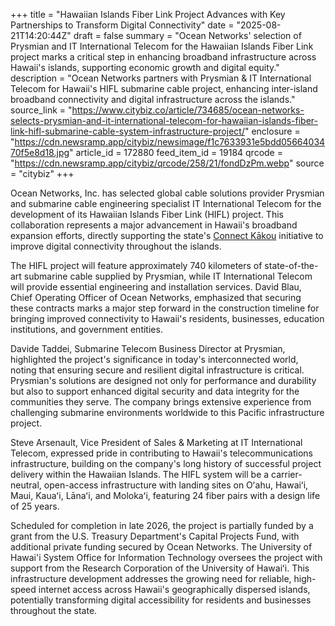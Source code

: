 +++
title = "Hawaiian Islands Fiber Link Project Advances with Key Partnerships to Transform Digital Connectivity"
date = "2025-08-21T14:20:44Z"
draft = false
summary = "Ocean Networks' selection of Prysmian and IT International Telecom for the Hawaiian Islands Fiber Link project marks a critical step in enhancing broadband infrastructure across Hawaii's islands, supporting economic growth and digital equity."
description = "Ocean Networks partners with Prysmian & IT International Telecom for Hawaii's HIFL submarine cable project, enhancing inter-island broadband connectivity and digital infrastructure across the islands."
source_link = "https://www.citybiz.co/article/734685/ocean-networks-selects-prysmian-and-it-international-telecom-for-hawaiian-islands-fiber-link-hifl-submarine-cable-system-infrastructure-project/"
enclosure = "https://cdn.newsramp.app/citybiz/newsimage/f1c7633931e5bdd0566403470f5e8d18.jpg"
article_id = 172880
feed_item_id = 19184
qrcode = "https://cdn.newsramp.app/citybiz/qrcode/258/21/fondDzPm.webp"
source = "citybiz"
+++

<p>Ocean Networks, Inc. has selected global cable solutions provider Prysmian and submarine cable engineering specialist IT International Telecom for the development of its Hawaiian Islands Fiber Link (HIFL) project. This collaboration represents a major advancement in Hawaii's broadband expansion efforts, directly supporting the state's <a href="https://connectkakou.org" rel="nofollow" target="_blank">Connect Kākou</a> initiative to improve digital connectivity throughout the islands.</p><p>The HIFL project will feature approximately 740 kilometers of state-of-the-art submarine cable supplied by Prysmian, while IT International Telecom will provide essential engineering and installation services. David Blau, Chief Operating Officer of Ocean Networks, emphasized that securing these contracts marks a major step forward in the construction timeline for bringing improved connectivity to Hawaii's residents, businesses, education institutions, and government entities.</p><p>Davide Taddei, Submarine Telecom Business Director at Prysmian, highlighted the project's significance in today's interconnected world, noting that ensuring secure and resilient digital infrastructure is critical. Prysmian's solutions are designed not only for performance and durability but also to support enhanced digital security and data integrity for the communities they serve. The company brings extensive experience from challenging submarine environments worldwide to this Pacific infrastructure project.</p><p>Steve Arsenault, Vice President of Sales & Marketing at IT International Telecom, expressed pride in contributing to Hawaii's telecommunications infrastructure, building on the company's long history of successful project delivery within the Hawaiian Islands. The HIFL system will be a carrier-neutral, open-access infrastructure with landing sites on Oʻahu, Hawaiʻi, Maui, Kauaʻi, Lānaʻi, and Molokaʻi, featuring 24 fiber pairs with a design life of 25 years.</p><p>Scheduled for completion in late 2026, the project is partially funded by a grant from the U.S. Treasury Department's Capital Projects Fund, with additional private funding secured by Ocean Networks. The University of Hawai'i System Office for Information Technology oversees the project with support from the Research Corporation of the University of Hawaiʻi. This infrastructure development addresses the growing need for reliable, high-speed internet access across Hawaii's geographically dispersed islands, potentially transforming digital accessibility for residents and businesses throughout the state.</p>